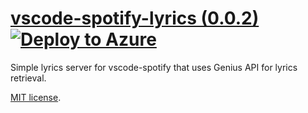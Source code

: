 # [vscode-spotify-lyrics (0.0.2)](https://github.com/shyykoserhiy/vscode-spotify-lyrics) [![Deploy to Azure](http://azuredeploy.net/deploybutton.png)](https://azuredeploy.net/)

Simple lyrics server for vscode-spotify that uses Genius API for lyrics retrieval.

[MIT license](LICENSE).